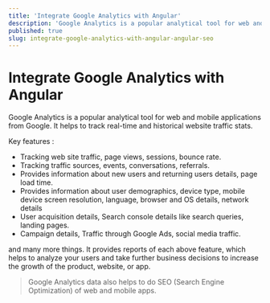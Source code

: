 ```yaml
---
title: 'Integrate Google Analytics with Angular'
description: 'Google Analytics is a popular analytical tool for web and mobile applications from Google. It helps to track real-time and historical website traffic stats.'
published: true
slug: integrate-google-analytics-with-angular-angular-seo
---
```


# Integrate Google Analytics with Angular

Google Analytics is a popular analytical tool for web and mobile applications from Google. It helps to track real-time and historical website traffic stats.

Key features : 

- Tracking web site traffic, page views, sessions, bounce rate.
- Tracking traffic sources, events, conversations, referrals.
- Provides information about new users and returning users details, page load time.
- Provides information about user demographics, device type, mobile device screen resolution, language, browser and OS details, network details
- User acquisition details, Search console details like search queries, landing pages.
- Campaign details, Traffic through Google Ads, social media traffic.

and many more things. It provides reports of each above feature, which helps to analyze your users and take further business decisions to increase the growth of the product, website, or app.

> Google Analytics data also helps to do SEO (Search Engine Optimization) of web and mobile apps.

